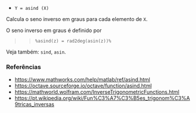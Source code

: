- `Y = asind (X)`

Calcula o seno inverso em graus para cada elemento de `X`.

O seno inverso em graus é definido por

> > `%asind(z) = rad2deg(asin(z))%`

Veja também: `sind`, `asin`.

### Referências

- https://www.mathworks.com/help/matlab/ref/asind.html
- https://octave.sourceforge.io/octave/function/asind.html
- https://mathworld.wolfram.com/InverseTrigonometricFunctions.html
- https://pt.wikipedia.org/wiki/Fun%C3%A7%C3%B5es_trigonom%C3%A9tricas_inversas
